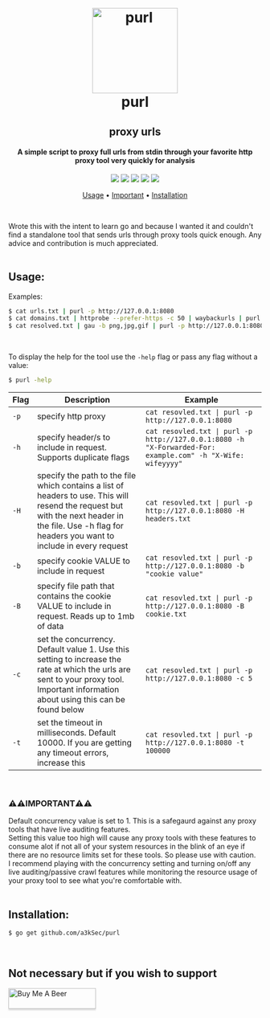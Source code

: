 <h1 align="center">
  <br>
  <a href="https://github.com/a3kSec/purl"><img src="https://i.ibb.co/smc89DZ/purl-icon.png" width="170" height="170" alt="purl"></a>
  <br>
  purl
  <br>
</h1>

<h2 align="center">proxy urls</h2>
<h4 align="center">A simple script to proxy full urls from stdin through your favorite http proxy tool very quickly for analysis</h4>

<p align="center">
  <a href="https://opensource.org/licenses/MIT"><img src="https://img.shields.io/badge/license-MIT-_red.svg"></a>
  <a href="https://github.com/a3kSec/purl/releases"><img src="https://img.shields.io/badge/release-v1.0-blue"></a>
  <a href="https://golang.org/"><img src="https://img.shields.io/badge/powered_by-go-6362c2.svg?style=flat"></a>
  <a href="https://goreportcard.com/report/github.com/a3kSec/purl"><img src="https://img.shields.io/badge/go%20report-A%2B-success"></a>
  <a href="https://github.com/a3kSec/purl/releases#download"><img src="https://img.shields.io/badge/platform-any-ec2eb4.svg?style=flat"></a>
</p>

<p align="center">
  <a href="#usage">Usage</a> •
  <a href="#warningwarningimportantwarningwarning">Important</a> •
  <a href="#installation">Installation</a>
</p>
<br />

Wrote this with the intent to learn go and because I wanted it and couldn't find a standalone tool that sends urls through proxy tools quick enough. Any advice and contribution is much appreciated.
<br />
<br />

## Usage:
Examples:

```bash
$ cat urls.txt | purl -p http://127.0.0.1:8080
$ cat domains.txt | httprobe --prefer-https -c 50 | waybackurls | purl -p http://127.0.0.1:8080
$ cat resolved.txt | gau -b png,jpg,gif | purl -p http://127.0.0.1:8080
```
<br />

To display the help for the tool use the `-help` flag or pass any flag without a value:

```bash
$ purl -help
```

| Flag | Description | Example |
|------|-------------|---------|
| `-p` | specify http proxy | `cat resovled.txt \| purl -p http://127.0.0.1:8080` |
| `-h` | specify header/s to include in request. Supports duplicate flags | `cat resovled.txt \| purl -p http://127.0.0.1:8080 -h "X-Forwarded-For: example.com" -h "X-Wife: wifeyyyy"` |
| `-H` | specify the path to the file which contains a list of headers to use. This will resend the request but with the next header in the file. Use -h flag for headers you want to include in every request | `cat resovled.txt \| purl -p http://127.0.0.1:8080 -H headers.txt` |
| `-b` | specify cookie VALUE to include in request | `cat resovled.txt \| purl -p http://127.0.0.1:8080 -b "cookie value"` |
| `-B` | specify file path that contains the cookie VALUE to include in request. Reads up to 1mb of data | `cat resovled.txt \| purl -p http://127.0.0.1:8080 -B cookie.txt` |
| `-c` | set the concurrency. Default value 1. Use this setting to increase the rate at which the urls are sent to your proxy tool. Important information about using this can be found below | `cat resovled.txt \| purl -p http://127.0.0.1:8080 -c 5` |
| `-t` | set the timeout in milliseconds. Default 10000. If you are getting any timeout errors, increase this | `cat resovled.txt \| purl -p http://127.0.0.1:8080 -t 100000` |
<br />

### :warning::warning:IMPORTANT:warning::warning:
Default concurrency value is set to 1. This is a safegaurd against any proxy tools that have live auditing features.\
Setting this value too high will cause any proxy tools with these features to consume alot if not all of your system resources in the blink of an eye if there are no resource limits set for these tools.
So please use with caution.\
I recommend playing with the concurrency setting and turning on/off any live auditing/passive crawl features while monitoring the resource usage of your proxy tool to see what you're comfortable with.
<br />
<br />

## Installation:
```
$ go get github.com/a3kSec/purl
```
<br />

## Not necessary but if you wish to support

<a href="https://www.buymeacoffee.com/a3kSec"><img src="https://img.buymeacoffee.com/button-api/?text=Buy me a beer&emoji=🍺&slug=a3kSec&button_colour=00ff08&font_colour=000000&font_family=Cookie&outline_colour=000000&coffee_colour=FFDD00" alt="Buy Me A Beer" style="height: 41px !important;width: 174px !important;box-shadow: 0px 3px 2px 0px rgba(190, 190, 190, 0.5) !important;-webkit-box-shadow: 0px 3px 2px 0px rgba(190, 190, 190, 0.5) !important;"></a>